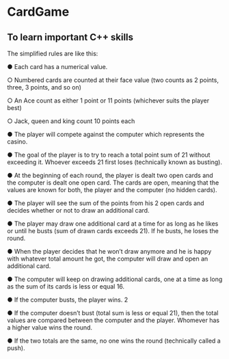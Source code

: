 # CardGame
## To learn important C++ skills

The simplified rules are like this:

● Each card has a numerical value.

○ Numbered cards are counted at their face value (two counts as 2
points, three, 3 points, and so on)

○ An Ace count as either 1 point or 11 points (whichever suits the player
best)

○ Jack, queen and king count 10 points each

● The player will compete against the computer which represents the casino.

● The goal of the player is to try to reach a total point sum of 21 without
exceeding it. Whoever exceeds 21 first loses (technically known as busting).

● At the beginning of each round, the player is dealt two open cards and the computer is dealt one open card. The cards are open, meaning that the
values are known for both, the player and the computer (no hidden cards).

● The player will see the sum of the points from his 2 open cards and decides
whether or not to draw an additional card.

● The player may draw one additional card at a time for as long as he likes or
until he busts (sum of drawn cards exceeds 21). If he busts, he loses the
round.

● When the player decides that he won’t draw anymore and he is happy with
whatever total amount he got, the computer will draw and open an
additional card.

● The computer will keep on drawing additional cards, one at a time as long as
the sum of its cards is less or equal 16.

● If the computer busts, the player wins.
 2
 
 ● If the computer doesn’t bust (total sum is less or equal 21), then the total values are compared between the computer and the player. Whomever has a higher value wins the round.
 
● If the two totals are the same, no one wins the round (technically called a push).

